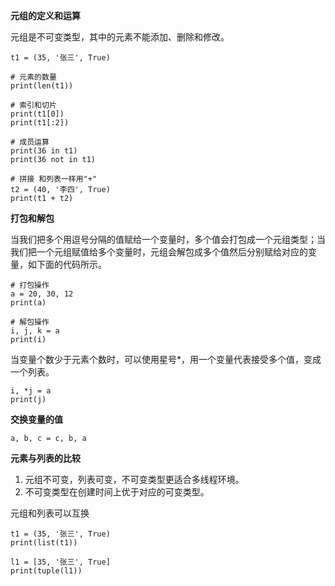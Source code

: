 **元组的定义和运算**

元组是不可变类型，其中的元素不能添加、删除和修改。

```
t1 = (35, '张三', True)

# 元素的数量
print(len(t1))

# 索引和切片
print(t1[0])
print(t1[:2])

# 成员运算
print(36 in t1)
print(36 not in t1)

# 拼接 和列表一样用"+"
t2 = (40, '李四', True)
print(t1 + t2)

```

**打包和解包**

当我们把多个用逗号分隔的值赋给一个变量时，多个值会打包成一个元组类型；当我们把一个元组赋值给多个变量时，元组会解包成多个值然后分别赋给对应的变量，如下面的代码所示。

```
# 打包操作
a = 20, 30, 12
print(a)

# 解包操作
i, j, k = a
print(i)
```

当变量个数少于元素个数时，可以使用星号*，用一个变量代表接受多个值，变成一个列表。

```
i, *j = a
print(j)
```

**交换变量的值**

```
a, b, c = c, b, a
```

**元素与列表的比较**

1. 元组不可变，列表可变，不可变类型更适合多线程环境。
2. 不可变类型在创建时间上优于对应的可变类型。
   
元组和列表可以互换

```
t1 = (35, '张三', True)
print(list(t1))

l1 = [35, '张三', True]
print(tuple(l1))

```
